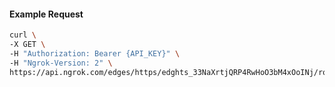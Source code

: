 <!-- Code generated for API Clients. DO NOT EDIT. -->

#### Example Request

```bash
curl \
-X GET \
-H "Authorization: Bearer {API_KEY}" \
-H "Ngrok-Version: 2" \
https://api.ngrok.com/edges/https/edghts_33NaXrtjQRP4RwHoO3bM4xOoINj/routes/edghtsrt_33NaXsInnXsnjhtRIHZ1NvYOUsx/oidc
```
